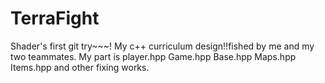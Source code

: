 # TerraFight
Shader's first git try~~~!
My c++ curriculum design!!fished by me and my two teammates.
My part is player.hpp Game.hpp Base.hpp Maps.hpp Items.hpp and other fixing works.
